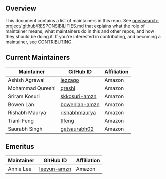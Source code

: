 ## Overview

This document contains a list of maintainers in this repo. See [opensearch-project/.github/RESPONSIBILITIES.md](https://github.com/opensearch-project/.github/blob/main/RESPONSIBILITIES.md#maintainer-responsibilities) that explains what the role of maintainer means, what maintainers do in this and other repos, and how they should be doing it. If you're interested in contributing, and becoming a maintainer, see [CONTRIBUTING](CONTRIBUTING.md).

## Current Maintainers

| Maintainer       | GitHub ID                                         | Affiliation |
| ---------------- | ------------------------------------------------- | ----------- |
| Ashish Agrawal   | [lezzago](https://github.com/lezzago)             | Amazon      |
| Mohammad Qureshi | [qreshi](https://github.com/qreshi)               | Amazon      |
| Sriram Kosuri    | [skkosuri-amzn](https://github.com/skkosuri-amzn) | Amazon      |
| Bowen Lan        | [bowenlan-amzn](https://github.com/bowenlan-amzn) | Amazon      |
| Rishabh Maurya   | [rishabhmaurya](https://github.com/rishabhmaurya) | Amazon      |
| Tianli Feng      | [tlfeng](https://github.com/tlfeng)               | Amazon      |
| Saurabh Singh    | [getsaurabh02](https://github.com/getsaurabh02)   | Amazon      |

## Emeritus

| Maintainer       | GitHub ID                                         | Affiliation |
| ---------------- | ------------------------------------------------- | ----------- |
| Annie Lee        | [leeyun-amzn](https://github.com/leeyun-amzn)     | Amazon      |

